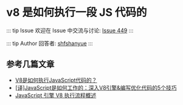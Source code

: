 # v8 是如何执行一段 JS 代码的



::: tip Issue 
 欢迎在 Issue 中交流与讨论: [Issue 449](https://github.com/shfshanyue/Daily-Question/issues/449) 
:::

::: tip Author 
回答者: [shfshanyue](https://github.com/shfshanyue) 
:::

## 参考几篇文章

+ [V8是如何执行JavaScript代码的？](https://zhuanlan.zhihu.com/p/96502646)
+ [[译]JavaScript是如何工作的：深入V8引擎&编写优化代码的5个技巧](https://zhuanlan.zhihu.com/p/57898561)
+ [JavaScript 引擎 V8 执行流程概述](https://zhuanlan.zhihu.com/p/111386872)